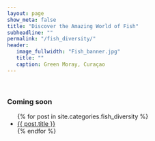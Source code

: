 ```yaml
---
layout: page
show_meta: false
title: "Discover the Amazing World of Fish"
subheadline: ""
permalink: "/fish_diversity/"
header:
   image_fullwidth: "Fish_banner.jpg"
   title: ""
   caption: Green Moray, Curaçao
---
```

<br>
<h3>Coming soon</h3>

<ul>
    {% for post in site.categories.fish_diversity %}
    <li><a href="{{ site.url }}{{ post.url }}">{{ post.title }}</a></li>
    {% endfor %}
</ul>